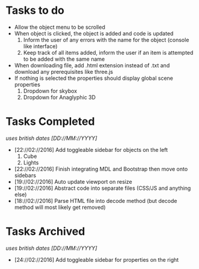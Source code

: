 # Tasks to do
<ul>
  <li>Allow the object menu to be scrolled</li>
  <li>
    When object is clicked, the object is added and code is updated
    <ol>
      <li>Inform the user of any errors with the name for the object (console like interface)</li>
      <li>Keep track of all items added, inform the user if an item is attempted to be added with the same name</li>
    </ol>
  </li>
  <li>When downloading file, add .html extension instead of .txt and download any prerequisites like three.js</li>
  <li>
    If nothing is selected the properties should display global scene properties
    <ol>
      <li>Dropdown for skybox</li>
      <li>Dropdown for Anaglyphic 3D</li>
    </ol>
  </li>
</ul>


# Tasks Completed
<p><i>uses british dates [DD://MM://YYYY]</i></p>
<ul>
  <li>[22://02://2016] 
    Add toggleable sidebar for objects on the left
    <ol>
      <li>Cube</li>
      <li>Lights</li>
    </ol>
  </li>
  <li>[22://02://2016] Finish integrating MDL and Bootstrap then move onto sidebars</li>
  <li>[19://02://2016] Auto update viewport on resize</li>
  <li>[19://02://2016] Abstract code into separate files (CSS/JS and anything else)</li>
  <li>[18://02://2016] Parse HTML file into decode method (but decode method will most likely get removed)</li>
</ul>

# Tasks Archived
<p><i>uses british dates [DD://MM://YYYY]</i></p>
<ul>
  <li>[24://02://2016] Add toggleable sidebar for properties on the right</li>
</ul>
